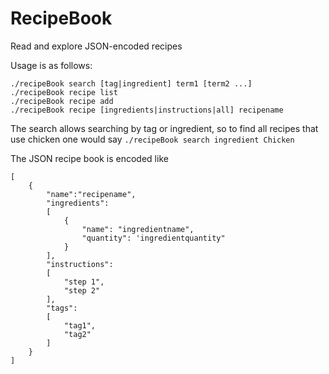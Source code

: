 # RecipeBook
Read and explore JSON-encoded recipes

Usage is as follows:
```
./recipeBook search [tag|ingredient] term1 [term2 ...]
./recipeBook recipe list
./recipeBook recipe add
./recipeBook recipe [ingredients|instructions|all] recipename

```
The search allows searching by tag or ingredient, so to find all recipes that use chicken one would say `./recipeBook search ingredient Chicken`

The JSON recipe book is encoded like
```
[
	{
		"name":"recipename",
		"ingredients":
		[
			{
				"name": "ingredientname",
				"quantity": 'ingredientquantity"
			}
		],
		"instructions":
		[
			"step 1",
			"step 2"
		],
		"tags":
		[
			"tag1",
			"tag2"
		]
	}
]
```
